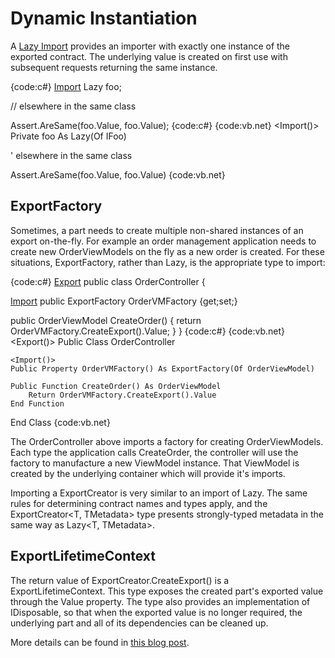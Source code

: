 # Dynamic Instantiation

A [Lazy Import](Lazy-Exports) provides an importer with exactly one instance of the exported contract. The underlying value is created on first use with subsequent requests returning the same instance.

{code:c#}
[Import](Import)
Lazy<IFoo> foo;

// elsewhere in the same class

Assert.AreSame(foo.Value, foo.Value);
{code:c#}
{code:vb.net}
<Import()>
Private foo As Lazy(Of IFoo) 

' elsewhere in the same class

Assert.AreSame(foo.Value, foo.Value) 
{code:vb.net}

## ExportFactory<T>

Sometimes, a part needs to create multiple non-shared instances of an export on-the-fly. For example an order management application needs to create new OrderViewModels on the fly as a new order is created. For these situations, ExportFactory<T>, rather than Lazy<T>, is the appropriate type to import:

{code:c#}
[Export](Export)
public class OrderController {

  [Import](Import) 
  public ExportFactory<OrderViewModel> OrderVMFactory {get;set;}

  public OrderViewModel CreateOrder() {
    return OrderVMFactory.CreateExport().Value;
  }
}
{code:c#}
{code:vb.net}
<Export()>
Public Class OrderController

    <Import()>
    Public Property OrderVMFactory() As ExportFactory(Of OrderViewModel) 

    Public Function CreateOrder() As OrderViewModel
        Return OrderVMFactory.CreateExport().Value
    End Function
End Class
{code:vb.net}

The OrderController above imports a factory for creating OrderViewModels. Each type the application calls CreateOrder, the controller will use the factory to manufacture a new ViewModel instance. That ViewModel is created by the underlying container which will provide it's imports.

Importing a ExportCreator<T> is very similar to an import of Lazy<T>. The same rules for determining contract names and types apply, and the ExportCreator<T, TMetadata> type presents strongly-typed metadata in the same way as Lazy<T, TMetadata>.

## ExportLifetimeContext<T>

The return value of ExportCreator<T>.CreateExport() is a ExportLifetimeContext<T>. This type exposes the created part's exported value through the Value property. The type also provides an implementation of IDisposable, so that when the exported value is no longer required, the underlying part and all of its dependencies can be cleaned up.

More details can be found in [this blog post](http://blogs.msdn.com/nblumhardt/archive/2009/08/28/dynamic-part-instantiation-in-mef.aspx).